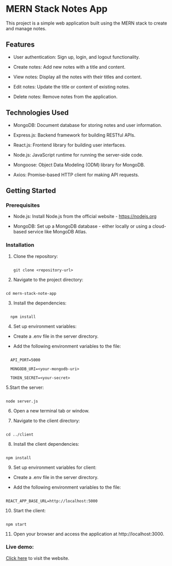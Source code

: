 # MERN Stack Notes App

This project is a simple web application built using the MERN stack to create and manage notes.

## Features

- User authentication: Sign up, login, and logout functionality.

- Create notes: Add new notes with a title and content.

- View notes: Display all the notes with their titles and content.

- Edit notes: Update the title or content of existing notes.

- Delete notes: Remove notes from the application.

## Technologies Used

- MongoDB: Document database for storing notes and user information.

- Express.js: Backend framework for building RESTful APIs.

- React.js: Frontend library for building user interfaces.

- Node.js: JavaScript runtime for running the server-side code.

- Mongoose: Object Data Modeling (ODM) library for MongoDB.

- Axios: Promise-based HTTP client for making API requests.

## Getting Started

### Prerequisites

- Node.js: Install Node.js from the official website - https://nodejs.org

- MongoDB: Set up a MongoDB database - either locally or using a cloud-based service like MongoDB Atlas.

### Installation

1. Clone the repository:

   ```shell

   git clone <repository-url>

2. Navigate to the project directory:

  ```shell

  cd mern-stack-note-app

```

3. Install the dependencies:

```shell

  npm install

```

4. Set up environment variables:

- Create a .env file in the server directory.

- Add the following environment variables to the file:

```shell

  API_PORT=5000

  MONGODB_URI=<your-mongodb-uri>

  TOKEN_SECRET=<your-secret>

```

5.Start the server:

  ```shell 

  node server.js

 ```

6. Open a new terminal tab or window.

7. Navigate to the client directory:

```shell

cd ../client

```

8. Install the client dependencies:

```shell

npm install

```

9. Set up environment variables for client:

- Create a .env file in the server directory.

- Add the following environment variables to the file:

```shell

REACT_APP_BASE_URL=http://localhost:5000

```

10. Start the client:

```shell

npm start

```

11. Open your browser and access the application at http://localhost:3000.

### Live demo:

[Click here](https://mernnotesapp.onrender.com/) to visit the website.

